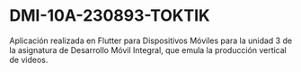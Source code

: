 # DMI-10A-230893-TOKTIK
Aplicación realizada en Flutter para Dispositivos Móviles para la unidad 3 de la asignatura de Desarrollo Móvil Integral, que emula la producción vertical de videos.
